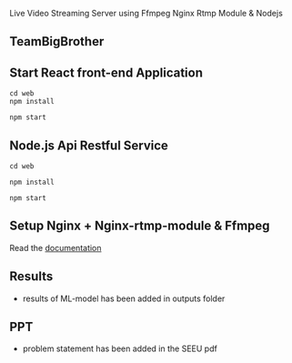 Live Video Streaming Server using Ffmpeg Nginx Rtmp Module & Nodejs

## TeamBigBrother
## Start React front-end Application
```
cd web
npm install
```
```
npm start

```

## Node.js Api Restful Service
```
cd web
```

```
npm install
```
```
npm start
```

## Setup Nginx + Nginx-rtmp-module & Ffmpeg 
Read the <a href="https://github.com/parthsarthiprasad/NEC/blob/master/setup-nginx-ffmpeg-nginx-rtmp-module.md">documentation</a>
## Results
+ results of ML-model has been added in outputs folder
## PPT
+ problem statement has been added in the SEEU pdf


